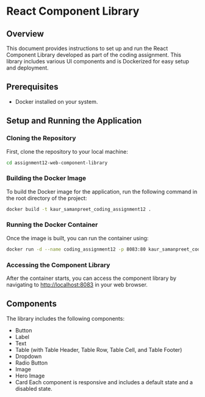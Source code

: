# React Component Library

## Overview

This document provides instructions to set up and run the React Component Library developed as part of the coding assignment. This library includes various UI components and is Dockerized for easy setup and deployment.

## Prerequisites

- Docker installed on your system.

## Setup and Running the Application

### Cloning the Repository

First, clone the repository to your local machine:

```bash
cd assignment12-web-component-library
```

### Building the Docker Image

To build the Docker image for the application, run the following command in the root directory of the project:

```bash
docker build -t kaur_samanpreet_coding_assignment12 .
```

### Running the Docker Container

Once the image is built, you can run the container using:

```bash
docker run -d --name coding_assignment12 -p 8083:80 kaur_samanpreet_coding_assignment12
```

### Accessing the Component Library

After the container starts, you can access the component library by navigating to [http://localhost:8083](http://localhost:8083)
in your web browser.

## Components

The library includes the following components:

- Button
- Label
- Text
- Table (with Table Header, Table Row, Table Cell, and Table Footer)
- Dropdown
- Radio Button
- Image
- Hero Image
- Card
  Each component is responsive and includes a default state and a disabled state.

